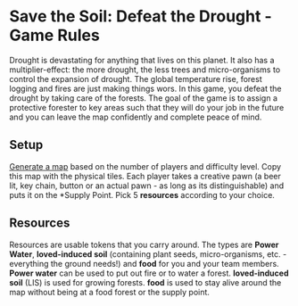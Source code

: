 # Save the Soil: Defeat the Drought - Game Rules
Drought is devastating for anything that lives on this planet. It also has a multiplier-effect: the more drought, the less trees and micro-organisms to control the expansion of drought. The global temperature rise, forest logging and fires are just making things wors. In this game, you defeat the drought by taking care of the forests. The goal of the game is to assign a protective forester to key areas such that they will do your job in the future and you can leave the map confidently and complete peace of mind.

## Setup
[Generate a map](map_gen) based on the number of players and difficulty level. Copy this map with the physical tiles.
Each player takes a creative pawn (a beer lit, key chain, button or an actual pawn - as long as its distinguishable) and puts it on the *Supply Point. Pick 5 **resources** according to your choice.

## Resources
Resources are usable tokens that you carry around. The types are **Power Water**, **loved-induced soil** (containing plant seeds, micro-organisms, etc. - everything the ground needs!) and **food** for you and your team members. 
**Power water** can be used to put out fire or to water a forest. 
**loved-induced soil** (LIS) is used for growing forests. 
**food** is used to stay alive around the map without being at a food forest or the supply point.


